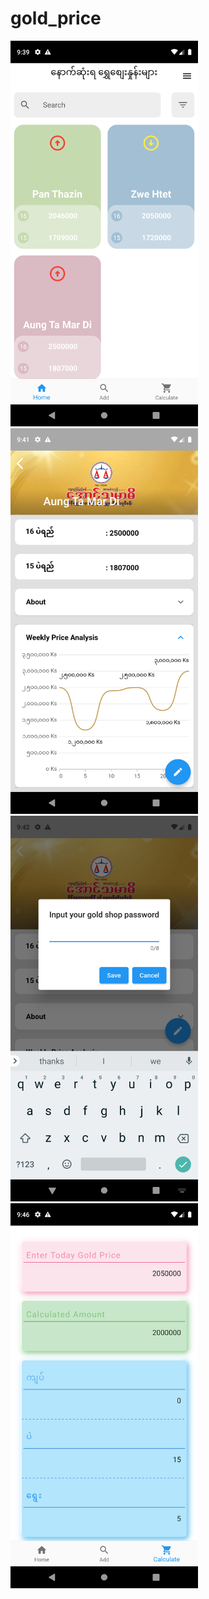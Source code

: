 # gold_price

<img src="https://github.com/MayYaminThant/gold_price/blob/main/assets/images/gold_price_main_page.png?raw=true" width="300">

<img src="https://github.com/MayYaminThant/gold_price/blob/main/assets/images/gold_price_detail_weekly_analysis.png?raw=true" width="300">

<img src="https://github.com/MayYaminThant/gold_price/blob/main/assets/images/gold_price_confirmation.png?raw=true" width="300">

<img src="https://github.com/MayYaminThant/gold_price/blob/main/assets/images/calculation_of_gold_price.png?raw=true" width="300">
